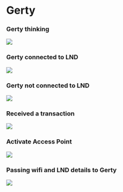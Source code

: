 # Gerty


### Gerty thinking

![](https://i.imgur.com/9riDF5J.gif)

###  Gerty connected to LND

![](https://i.imgur.com/pUGqNP6.gif)

###  Gerty not connected to LND

![](https://i.imgur.com/arAf1N6.gif)

###  Received a transaction

![](https://i.imgur.com/UIwvF5B.gif)

### Activate Access Point

![](https://i.imgur.com/2sth1bY.gif)

###  Passing wifi and LND details to Gerty

![](https://i.imgur.com/UO2FhL2.gif)



